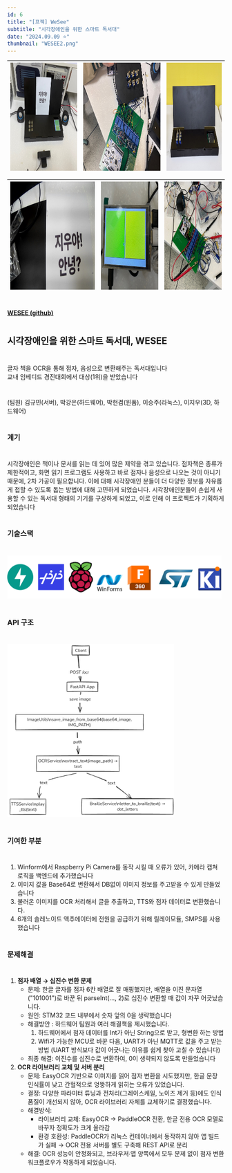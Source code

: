 ```yaml
---
id: 6
title: "[프젝] WeSee"
subtitle: "시각장애인을 위한 스마트 독서대"
date: "2024.09.09 ⭐"
thumbnail: "WESEE2.png"
---
```

| <img src="../../static/image/WESEE2.png" height="250px" alt="WESEE2" /> | <img src="../../static/image/WESEE3.png" height="250px" alt="WESEE3" /> | <img src="../../static/image/WESEE4.png" height="250px" alt="WESEE4" /> |
|:---|:---|:---|



| <img src="../../static/image/WESEE5.png" height="250px" alt="WESEE5" /> | <img src="../../static/image/WESEE6.png" height="250px" alt="WESEE6" /> | <img src="../../static/image/WESEE7.png" height="250px" alt="WESEE7" /> |
|:---|:---|:---|

#
**[WESEE (github)](https://github.com/gyumingim/WESEE_BE)**
#
## 시각장애인을 위한 스마트 독서대, WESEE
#
글자 책을 OCR을 통해 점자, 음성으로 변환해주는 독서대입니다
<br>
교내 임베디드 경진대회에서 대상(1위)을 받았습니다

#
(팀원) 김규민(서버), 박강은(하드웨어), 박현겸(윈폼), 이승주(라눅스), 이지우(3D, 하드웨어)
#
### 계기
#
시각장애인은 책이나 문서를 읽는 데 있어 많은 제약을 겪고 있습니다. 점자책은 종류가 제한적이고, 화면 읽기 프로그램도 사용하고 바로 점자나 음성으로 나오는 것이 아니기 때문에, 2차 가공이 필요합니다.
이에 대해 시각장애인 분들이 더 다양한 정보를 자유롭게 접할 수 있도록 돕는 방법에 대해 고민하게 되었습니다.
시각장애인분들이 손쉽게 사용할 수 있는 독서대 형태의 기기를 구상하게 되었고, 이로 인해 이 프로젝트가 기획하게 되었습니다
#
### 기술스택
#

<img src="../../static/image/WESEESTACK.png" height="100">

#
### API 구조
#

<img src="../../static/image/WESEE10.png" height="400">

#
### 기여한 부분
#

1. Winform에서 Raspberry Pi Camera를 동작 시킬 때 오류가 있어, 카메라 캡쳐 로직을 백엔드에 추가했습니다
2. 이미지 값을 Base64로 변환해서 DB없이 이미지 정보를 주고받을 수 있게 만들었습니다 
3. 불러온 이미지를 OCR 처리해서 글을 추출하고, TTS와 점자 데이터로 변환했습니다. 
4. 6개의 솔레노이드 액추에이터에 전원을 공급하기 위해 릴레이모듈, SMPS를 사용했습니다

#
### 문제해결
#

1. **점자 배열 → 십진수 변환 문제**
    - 문제: 한글 글자를 점자 6칸 배열로 잘 매핑했지만, 배열을 이진 문자열("101001")로 바꾼 뒤 parseInt(..., 2)로 십진수 변환할 때 값이 자꾸 어긋났습니다.
    - 원인: STM32 코드 내부에서 숫자 앞의 0을 생략했습니다
    - 해결방안 : 하드웨어 팀원과 여러 해결책을 제시했습니다. 
        1. 하드웨어에서 점자 데이터를 Int가 아닌 String으로 받고, 형변환 하는 방법 
        2. Wifi가 가능한 MCU로 바꾼 다음, UART가 아닌 MQTT로 값을 주고 받는 방법 (UART 방식보다 값이 어긋나는 이유를 쉽게 찾아 고칠 수 있습니다)
    - 최종 해결: 이진수를 십진수로 변환하여, 0이 생략되지 않도록 만들었습니다
2. **OCR 라이브러리 교체 및 서버 분리**
    - 문제: EasyOCR 기반으로 이미지를 읽어 점자 변환을 시도했지만, 한글 문장 인식률이 낮고 간헐적으로 엉뚱하게 읽히는 오류가 있었습니다.
    - 결정: 다양한 파라미터 튜닝과 전처리(그레이스케일, 노이즈 제거 등)에도 인식 품질이 개선되지 않아, OCR 라이브러리 자체를 교체하기로 결정했습니다.
    - 해결방식:
        - 라이브러리 교체: EasyOCR → PaddleOCR 전환, 한글 전용 OCR 모델로 바꾸자 정확도가 크게 올라감
        - 환경 호환성: PaddleOCR가 리눅스 컨테이너에서 동작하지 않아 앱 빌드가 실패 → OCR 전용 서버를 별도 구축해 REST API로 분리
    - 해결: OCR 성능이 안정화되고, 브라우저∙앱 양쪽에서 모두 문제 없이 점자 변환 워크플로우가 작동하게 되었습니다.
#
